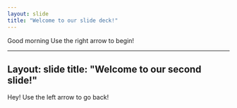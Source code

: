 ```yaml
---
layout: slide
title: "Welcome to our slide deck!"
---
```

Good morning
Use the right arrow to begin!

---
Layout: slide
title: "Welcome to our second slide!"
---
Hey!
Use the left arrow to go back!
